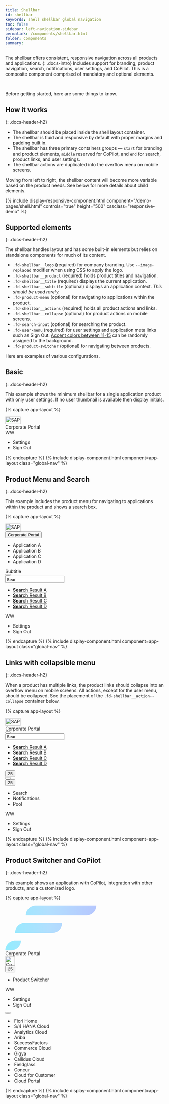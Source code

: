 ```yaml
---
title: Shellbar
id: shellbar
keywords: shell shellbar global navigation
toc: false
sidebar: left-navigation-sidebar
permalink: /components/shellbar.html
folder: components
summary:
---
```


The shellbar offers consistent, responsive navigation across all products and applications.
{: .docs-intro}
Includes support for branding, product navigation, search, notifications, user settings, and CoPilot. This is a composite component comprised of mandatory and optional elements.

<br>

Before getting started, here are some things to know.

## How it works
{: .docs-header-h2}


- The shellbar should be placed inside the shell layout container.
- The shellbar is fluid and responsive by default with proper margins and padding built in.
- The shellbar has three primary containers groups — `start` for branding and product elements, `middle` reserved for CoPilot, and `end` for search, product links, and user settings.
- The shellbar actions are duplicated into the overflow menu on mobile screens.

Moving from left to right, the shellbar content will become more variable based on the product needs. See below for more details about child elements.


{% include display-responsive-component.html
    component="/demo-pages/shell.html"
    controls="true"
    height="500"
    cssclass="responsive-demo" %}


## Supported elements
{: .docs-header-h2}

The shellbar handles layout and has some built-in elements but relies on standalone components for much of its content.

* `.fd-shellbar__logo` (required) for company branding. Use `--image-replaced` modifier when using CSS to apply the logo.
* `.fd-shellbar__product` (required) holds product titles and navigation.
* `.fd-shellbar__title` (required) displays the current application.
* `.fd-shellbar__subtitle` (optional) displays an application context. _This should be used rarely._
* `.fd-product-menu` (optional) for navigating to applications within the product.
* `.fd-shellbar__actions` (required) holds all product actions and links.
* `.fd-shellbar__collapse` (optional) for product actions on mobile screens.
* `.fd-search-input` (optional) for searching the product.
* `.fd-user-menu` (required) for user settings and application meta links such as Sign Out. [Accent colors between 11-15]({{site.baseurl}}/foundation/colors.html#accent) can be randomly assigned to the background.
* `.fd-product-switcher` (optional) for navigating between products.

Here are examples of various configurations.

## Basic
{: .docs-header-h2}

This example shows the minimum shellbar for a single application product with only user settings. If no user thumbnail is available then display initials.

{% capture app-layout %}
<div class="fd-shellbar">
  <div class="fd-shellbar__group fd-shellbar__group--start">
    <a href="#" class="fd-shellbar__logo"><img src="//unpkg.com/fiori-fundamentals/dist/images/sap-logo.png" srcset="//unpkg.com/fiori-fundamentals/dist/images/sap-logo@2x.png 1x, //unpkg.com/fiori-fundamentals/dist/images/sap-logo@3x.png 2x, //unpkg.com/fiori-fundamentals/dist/images/sap-logo@4x.png 3x" width="48" height="24" alt="SAP"></a>
    <div class="fd-shellbar__product">
      <span class="fd-shellbar__title">Corporate Portal</span>
    </div>
  </div>
  <div class="fd-shellbar__group fd-shellbar__group--end">
    <div class="fd-shellbar__actions">
      <div class="fd-shellbar__action fd-shellbar__action--show-always">
        <div class="fd-user-menu">
          <div class="fd-popover fd-popover--right">
            <div class="fd-popover__control">
              <div class="fd-user-menu__control" aria-controls="WV3AY276" aria-expanded="false" aria-haspopup="true" role="button">
                <span class="fd-identifier fd-identifier--xs fd-identifier--circle fd-has-background-color-accent-11">WW</span>
              </div>
            </div>
            <div class="fd-popover__body fd-popover__body--right" aria-hidden="true" id="WV3AY276">
              <nav class="fd-menu">
                <ul class="fd-menu__list">
                  <li><a role="button" class="fd-menu__item">Settings</a></li>
                  <li><a role="button" class="fd-menu__item">Sign Out</a></li>
                </ul>
              </nav>
            </div>
          </div>
        </div>
      </div>
    </div>
  </div>
</div>
{% endcapture %}
{% include display-component.html component=app-layout class="global-nav" %}


## Product Menu and Search
{: .docs-header-h2}

This example includes the product menu for navigating to applications within the product and shows a search box.


{% capture app-layout %}
<div class="fd-shellbar">
  <div class="fd-shellbar__group fd-shellbar__group--start">
    <a href="#" class="fd-shellbar__logo"><img src="//unpkg.com/fiori-fundamentals/dist/images/sap-logo.png" srcset="//unpkg.com/fiori-fundamentals/dist/images/sap-logo@2x.png 1x, //unpkg.com/fiori-fundamentals/dist/images/sap-logo@3x.png 2x, //unpkg.com/fiori-fundamentals/dist/images/sap-logo@4x.png 3x" width="48" height="24" alt="SAP"></a>
    <div class="fd-shellbar__product">
      <div class="fd-product-menu">
        <div class="fd-popover fd-popover--right">
          <div class="fd-popover__control">
            <button class="fd-product-menu__control" aria-controls="9GLB2694" aria-haspopup="true" aria-expanded="false">
              <span class="fd-shellbar__title fd-product-menu__title">Corporate Portal</span>
            </button>
          </div>
          <div class="fd-popover__body fd-popover__body--right"  aria-hidden="true" id="9GLB2694">
            <nav class="fd-menu">
              <ul class="fd-menu__list">
                <li><a role="button" class="fd-menu__item">Application A</a></li>
                <li><a role="button" class="fd-menu__item">Application B</a></li>
                <li><a role="button" class="fd-menu__item">Application C</a></li>
                <li><a role="button" class="fd-menu__item">Application D</a></li>
              </ul>
            </nav>
          </div>
        </div>
      </div>
    </div>
		<div class="fd-shellbar__subtitle">
			Subtitle
		</div>
  </div>
  <div class="fd-shellbar__group fd-shellbar__group--end">
    <div class="fd-shellbar__actions">
      <div class="fd-shellbar__action">    
        <div class="fd-search-input fd-search-input--closed">
          <div class="fd-popover">
            <div class="fd-popover__control fd-search-input__control">
              <button class="sap-icon--search fd-button--shell" aria-controls="KSc6J688" aria-expanded="false" aria-haspopup="true"></button>
              <div class="fd-search-input__closedcontrol" id="KSc6J688" aria-hidden="true">
                <div class="fd-search-input__controlinput" aria-controls="f7erK342" aria-expanded="false" aria-haspopup="true">
                  <input type="text" class="fd-input " id="ngQtE660" placeholder="Search products" value="Sear">
                </div>
              </div>
            </div>
            <div class="fd-popover__body fd-popover__body--no-arrow" aria-hidden="true" id="f7erK342">
              <div class="fd-search-input__body">
                <nav class="fd-menu">
                  <ul class="fd-menu__list">
                    <li><a href="#" class="fd-menu__item"><strong>Sear</strong>ch Result A</a></li>
                    <li><a href="#" class="fd-menu__item"><strong>Sear</strong>ch Result B</a></li>
                    <li><a href="#" class="fd-menu__item"><strong>Sear</strong>ch Result C</a></li>
                   <li><a href="#" class="fd-menu__item"><strong>Sear</strong>ch Result D</a></li>
                  </ul>
                </nav>
              </div>
            </div>
          </div>
        </div>
      </div>
      <div class="fd-shellbar__action fd-shellbar__action--show-always">
        <div class="fd-user-menu">
          <div class="fd-popover fd-popover--right">
            <div class="fd-popover__control">
              <div class="fd-user-menu__control" aria-controls="ZY3AY276" aria-expanded="false" aria-haspopup="true" role="button">
                <span class="fd-identifier fd-identifier--xs fd-identifier--circle fd-identifier--thumbnail" style="background-image: url({{site.baseurl}}/images/thumbs/headshot-male.jpg)" aria-label="William Wallingham">WW</span>
              </div>
            </div>
            <div class="fd-popover__body fd-popover__body--right" aria-hidden="true" id="ZY3AY276">
              <nav class="fd-menu">
                <ul class="fd-menu__list">
                  <li><a role="button" class="fd-menu__item">Settings</a></li>
                  <li><a role="button" class="fd-menu__item">Sign Out</a></li>
                </ul>
              </nav>
            </div>
          </div>
        </div>
      </div>
    </div>
  </div>
</div>
{% endcapture %}
{% include display-component.html component=app-layout class="global-nav" %}

## Links with collapsible menu
{: .docs-header-h2}

When a product has multiple links, the product links should collapse into an overflow menu on mobile screens. All actions, except for the user menu, should be collapsed. See the placement of the `.fd-shellbar__action--collapse` container below.

{% capture app-layout %}
<div class="fd-shellbar">
  <div class="fd-shellbar__group fd-shellbar__group--start">
    <a href="#" class="fd-shellbar__logo"><img src="//unpkg.com/fiori-fundamentals/dist/images/sap-logo.png" srcset="//unpkg.com/fiori-fundamentals/dist/images/sap-logo@2x.png 1x, //unpkg.com/fiori-fundamentals/dist/images/sap-logo@3x.png 2x, //unpkg.com/fiori-fundamentals/dist/images/sap-logo@4x.png 3x" width="48" height="24" alt="SAP"></a>
    <div class="fd-shellbar__product">
      <span class="fd-shellbar__title">Corporate Portal</span>
    </div>
  </div>
  <div class="fd-shellbar__group fd-shellbar__group--end">
    <div class="fd-shellbar__actions">
      <div class="fd-shellbar__action fd-shellbar__action--collapsible">
        <div class="fd-search-input fd-search-input--closed">
          <div class="fd-popover">
            <div class="fd-popover__control fd-search-input__control">
              <button class="sap-icon--search fd-button--shell" aria-controls="UIO6J688" aria-expanded="false" aria-haspopup="true"></button>
              <div class="fd-search-input__closedcontrol" id="UIO6J688" aria-hidden="true">
                <div class="fd-search-input__controlinput" aria-controls="QWErK342" aria-expanded="false" aria-haspopup="true">
                  <input type="text" class="fd-input " id="MNBtE660" placeholder="Search products" value="Sear">
                </div>
              </div>
            </div>
            <div class="fd-popover__body fd-popover__body--no-arrow" aria-hidden="true" id="QWErK342">
              <div class="fd-search-input__body">
                <nav class="fd-menu">
                  <ul class="fd-menu__list">
                    <li><a href="#" class="fd-menu__item"><strong>Sear</strong>ch Result A</a></li>
                    <li><a href="#" class="fd-menu__item"><strong>Sear</strong>ch Result B</a></li>
                    <li><a href="#" class="fd-menu__item"><strong>Sear</strong>ch Result C</a></li>
                   <li><a href="#" class="fd-menu__item"><strong>Sear</strong>ch Result D</a></li>
                  </ul>
                </nav>
              </div>
            </div>
          </div>
        </div>
      </div>    
      <div class="fd-shellbar__action fd-shellbar__action--collapsible">
        <button class=" fd-button--shell sap-icon--bell" aria-label="Notifications">
        <span class="fd-counter fd-counter--notification" aria-label="Unread count">25</span></button>
      </div>
      <div class="fd-shellbar__action fd-shellbar__action--collapsible">
        <button class=" fd-button--shell sap-icon--pool" aria-label="Pool"></button>
      </div>
      <div class="fd-shellbar__action fd-shellbar__action--collapse">
        <div class="fd-shellbar-collapse">
          <div class="fd-popover fd-popover--right">
            <div class="fd-popover__control">
              <div class="fd-shellbar-collapse--control" aria-controls="CWaGX278" aria-expanded="false" aria-haspopup="true" role="button">
                <button class=" fd-button--shell sap-icon--overflow" aria-controls="undefined" aria-haspopup="true" aria-expanded="false">
                <span class="fd-counter fd-counter--notification" aria-label="Unread count">25</span></button>
              </div>
            </div>
            <div class="fd-popover__body fd-popover__body--right" aria-hidden="true" id="CWaGX278">
              <nav class="fd-menu">
                <ul class="fd-menu__list">
                  <li><a role="button" class="fd-menu__item">Search</a></li>
                  <li><a role="button" class="fd-menu__item">Notifications</a></li>
                  <li><a role="button" class="fd-menu__item">Pool</a></li>
                </ul>
              </nav>
            </div>
          </div>
        </div>
      </div>
      <div class="fd-shellbar__action fd-shellbar__action--show-always">
        <div class="fd-user-menu">
          <div class="fd-popover fd-popover--right">
            <div class="fd-popover__control">
              <div class="fd-user-menu__control" aria-controls="DD35G276" aria-expanded="false" aria-haspopup="true" role="button">
                <span class="fd-identifier fd-identifier--xs fd-identifier--circle fd-has-background-color-accent-11">WW</span>
              </div>
            </div>
            <div class="fd-popover__body fd-popover__body--right" aria-hidden="true" id="DD35G276">
              <nav class="fd-menu">
                <ul class="fd-menu__list">
                  <li><a role="button" class="fd-menu__item">Settings</a></li>
                  <li><a role="button" class="fd-menu__item">Sign Out</a></li>
                </ul>
              </nav>
            </div>
          </div>
        </div>
      </div>
    </div>
  </div>
</div>
{% endcapture %}
{% include display-component.html component=app-layout class="global-nav" %}

## Product Switcher and CoPilot
{: .docs-header-h2}

This example shows an application with CoPilot, integration with other products, and a customized logo.

{% capture app-layout %}

<div class="fd-shellbar">
  <div class="fd-shellbar__group fd-shellbar__group--start">
    <a href="#" class="fd-shellbar__logo">
      <svg width="286" height="143" viewBox="0 0 286 143" xmlns="http://www.w3.org/2000/svg"><defs><linearGradient x1="-91.234%" y1="50%" x2="98.574%" y2="50%" id="a"><stop stop-color="#32B79D" stop-opacity=".59" offset="0%"/><stop stop-color="#33EAFF" stop-opacity=".59" offset="35.525%"/><stop stop-color="#7FCAFF" stop-opacity=".59" offset="73.603%"/><stop stop-color="#84A2FF" stop-opacity=".59" offset="100%"/></linearGradient></defs><g transform="translate(-19)" fill="url(#a)" fill-rule="evenodd"><path d="M114.232.963h190.464c0 16.966-13.754 30.72-30.72 30.72H83.512c0-16.966 13.754-30.72 30.72-30.72zM80.44 56.259h116.736c0 16.966-13.754 30.72-30.72 30.72H49.72c0-16.966 13.754-30.72 30.72-30.72zM49.72 111.555h18.432c0 16.966-13.754 30.72-30.72 30.72H19c0-16.966 13.754-30.72 30.72-30.72z"/></g></svg>
    </a>
    <div class="fd-shellbar__product">
      <span class="fd-shellbar__title">Corporate Portal</span>
    </div>
  </div>
  <div class="fd-shellbar__group fd-shellbar__group--middle">
    <img src="//unpkg.com/fiori-fundamentals/dist/images/copilot.png" alt="CoPilot" height="30" width="30" />
  </div>
  <div class="fd-shellbar__group fd-shellbar__group--end">
    <div class="fd-shellbar__actions">
      <div class="fd-shellbar__action fd-shellbar__action--collapse">
        <div class="fd-shellbar-collapse">
          <div class="fd-popover fd-popover--right">
            <div class="fd-popover__control">
              <div class="fd-shellbar-collapse--control" aria-controls="CWaGX278" aria-expanded="false" aria-haspopup="true" role="button">
                <button class=" fd-button--shell sap-icon--overflow" aria-controls="undefined" aria-haspopup="true" aria-expanded="false">
                <span class="fd-counter fd-counter--notification" aria-label="Unread count">25</span></button>
              </div>
            </div>
            <div class="fd-popover__body fd-popover__body--right" aria-hidden="true" id="CWaGX278">
              <nav class="fd-menu">
                <ul class="fd-menu__list">
                  <li><a role="button" class="fd-menu__item">Product Switcher</a></li>
                </ul>
              </nav>
            </div>
          </div>
        </div>
      </div>
      <div class="fd-shellbar__action fd-shellbar__action--show-always">
        <div class="fd-user-menu">
          <div class="fd-popover fd-popover--right">
            <div class="fd-popover__control">
              <div class="fd-user-menu__control" aria-controls="MKFAY276" aria-expanded="false" aria-haspopup="true" role="button">
                <span class="fd-identifier fd-identifier--xs fd-identifier--circle fd-identifier--thumbnail" style="background-image: url({{site.baseurl}}/images/thumbs/headshot-male.jpg)" aria-label="William Wallingham">WW</span>
              </div>
            </div>
            <div class="fd-popover__body fd-popover__body--right" aria-hidden="true" id="MKFAY276">
              <nav class="fd-menu">
                <ul class="fd-menu__list">
                  <li><a role="button" class="fd-menu__item">Settings</a></li>
                  <li><a role="button" class="fd-menu__item">Sign Out</a></li>
                </ul>
              </nav>
            </div>
          </div>
        </div>
      </div>
      <div class="fd-shellbar__action fd-shellbar__action--collapsible">
        <div class="fd-product-switcher">
          <div class="fd-popover fd-popover--right">
            <div class="fd-popover__control">
              <button class=" fd-button--shell sap-icon--grid" aria-controls="FAVDA565" aria-haspopup="true" aria-expanded="false"></button>
            </div>
            <div class="fd-popover__body fd-popover__body--right"  aria-hidden="true" id="FAVDA565">
              <div class="fd-product-switcher__body">
                <nav>
                  <ul>
                    <li>
                      <span class="fd-product-switcher__product-icon"><img src="{{site.baseurl}}/images/products/01.png" alt="" /></span>
                      <span class="fd-product-switcher__product-title">Fiori Home</span>
                    </li>
                    <li>
                      <span class="fd-product-switcher__product-icon"><img src="{{site.baseurl}}/images/products/02.png" alt="" /></span>
                      <span class="fd-product-switcher__product-title">S/4 HANA Cloud</span>
                    </li>
                    <li>
                      <span class="fd-product-switcher__product-icon"><img src="{{site.baseurl}}/images/products/03.png" alt="" /></span>
                      <span class="fd-product-switcher__product-title">Analytics Cloud</span>
                    </li>
                    <li>
                      <span class="fd-product-switcher__product-icon"><img src="{{site.baseurl}}/images/products/04.png" alt="" /></span>
                      <span class="fd-product-switcher__product-title">Ariba</span>
                    </li>
                    <li>
                      <span class="fd-product-switcher__product-icon"><img src="{{site.baseurl}}/images/products/05.png" alt="" /></span>
                      <span class="fd-product-switcher__product-title">SuccessFactors</span>
                    </li>
                    <li>
                      <span class="fd-product-switcher__product-icon"><img src="{{site.baseurl}}/images/products/06.png" alt="" /></span>
                      <span class="fd-product-switcher__product-title">Commerce Cloud</span>
                    </li>
                    <li>
                      <span class="fd-product-switcher__product-icon"><img src="{{site.baseurl}}/images/products/07.png" alt="" /></span>
                      <span class="fd-product-switcher__product-title">Gigya</span>
                    </li>
                    <li>
                      <span class="fd-product-switcher__product-icon"><img src="{{site.baseurl}}/images/products/08.png" alt="" /></span>
                      <span class="fd-product-switcher__product-title">Callidus Cloud</span>
                    </li>
                    <li>
                      <span class="fd-product-switcher__product-icon"><img src="{{site.baseurl}}/images/products/09.png" alt="" /></span>
                      <span class="fd-product-switcher__product-title">Fieldglass</span>
                    </li>
                    <li>
                      <span class="fd-product-switcher__product-icon"><img src="{{site.baseurl}}/images/products/10.png" alt="" /></span>
                      <span class="fd-product-switcher__product-title">Concur</span>
                    </li>
                    <li>
                      <span class="fd-product-switcher__product-icon"><img src="{{site.baseurl}}/images/products/11.png" alt="" /></span>
                      <span class="fd-product-switcher__product-title">Cloud for Customer</span>
                    </li>
                    <li>
                      <span class="fd-product-switcher__product-icon"><img src="{{site.baseurl}}/images/products/12.png" alt="" /></span>
                      <span class="fd-product-switcher__product-title">Cloud Portal</span>
                    </li>
                  </ul>
                </nav>
              </div>
            </div>
          </div>
        </div>
      </div>
    </div>
  </div>
</div>
{% endcapture %}
{% include display-component.html component=app-layout class="global-nav" %}

